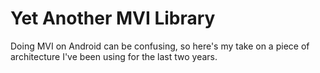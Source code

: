 # Yet Another MVI Library

Doing MVI on Android can be confusing, so here's my take on a piece of architecture I've been using for the last two years.

